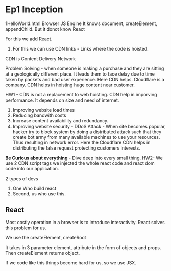 # Ep1 Inception

1HelloWorld.html
Browser JS Engine
It knows document, createElement, appendChild. But it donot know React

For this we add React.
1. For this we can use CDN links - Links where the code is hoisted.

CDN is Content Delivery Network

Problem Solving - when someone is making a purchase and they are sitting at a geologically different place. It leads them to face delay due to time taken by packets and bad user experience. Here CDN helps. Cloudflare is a company. CDN helps in hoisting huge content near customer.

HW1 -
CDN is not a replacement to web hoisting. CDN help in imporving performance. It depends on size and need of internet.
1. Improving website load times
2. Reducing bandwith costs
3. Increase content availability and redundancy.
4. Improving website security - DDoS Attack  -  When site becomes popular, hacker try to block system by doing a distributed attack such that they create bot army from many available machines to use your resources. Thus resulting in network error. Here the Cloudflare CDN helps in distributing the false request protecting customers interests.

**Be Curious about everything** - Dive deep into every small thing.
HW2-
We use 2 CDN script tags we injected the whole react code and react dom code into our application.

2 types of devs
1. One Who build react
2. Second, us who use this.

## React
Most costly operation in a browser is to introduce interactivity.
React solves this problem for us.

We use the createElement, createRoot

It takes in 3 parameter element, attribute in the form of objects and props. Then createElement returns object.

If we code like this things become hard for us, so we use JSX.
